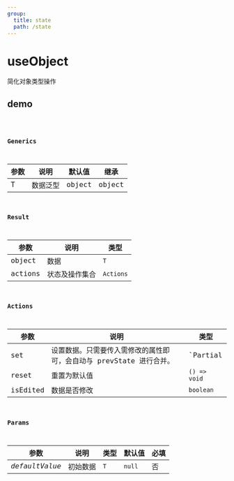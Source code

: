 ```yaml
---
group:
  title: state
  path: /state
---
```


# useObject

简化对象类型操作



## demo

<code src="./Demo/index.tsx"/>

### Generics

| 参数 | 说明     | 默认值 | 继承   |
| ---- | -------- | ------ | ------ |
| T    | 数据泛型 | object | object |

### Result

| **参数** | **说明**       | **类型**  |
| -------- | -------------- | --------- |
| object   | 数据           | `T`       |
| actions  | 状态及操作集合 | `Actions` |

### Actions

| **参数** | **说明**                                                     | **类型**                                     |
| -------- | ------------------------------------------------------------ | -------------------------------------------- |
| set      | 设置数据。只需要传入需修改的属性即可，会自动与 prevState 进行合并。 | `Partial<T> |((prevState: T) => Partial<T>)` |
| reset    | 重置为默认值                                                 | `() => void`                                 |
| isEdited | 数据是否修改                                                 | `boolean`                                    |

### Params

| 参数           | 说明     | 类型 | 默认值 | 必填 |
| -------------- | -------- | ---- | ------ | ---- |
| _defaultValue_ | 初始数据 | `T`  | `null` | 否   |
